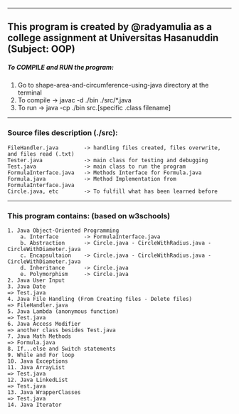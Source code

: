 -------------------------------------------------------------------------------------------------------
This program is created by @radyamulia as a college assignment at Universitas Hasanuddin (Subject: OOP)
-------------------------------------------------------------------------------------------------------


##### To COMPILE and RUN the program: #####
1. Go to shape-area-and-circumference-using-java directory at the terminal
2. To compile -> javac -d ./bin ./src/*.java
3. To run -> java -cp ./bin src.[specific .class filename]

_________________________________________________________________________________________
### Source files description (./src): ###
    FileHandler.java        -> handling files created, files overwrite, and files read (.txt)
    Tester.java             -> main class for testing and debugging
    Test.java               -> main class to run the program
    FormulaInterface.java   -> Methods Interface for Formula.java
    Formula.java            -> Method Implementation from FormulaInterface.java
    Circle.java, etc        -> To fulfill what has been learned before

__________________________________________________________________________________________
### This program contains:  (based on w3schools) ###
    1. Java Object-Oriented Programming
        a. Interface        -> FormulaInterface.java
        b. Abstraction      -> Circle.java - CircleWithRadius.java - CircleWithDiameter.java
        c. Encapsultaion    -> Circle.java - CircleWithRadius.java - CircleWithDiameter.java
        d. Inheritance      -> Circle.java
        e. Polymorphism     -> Circle.java
    2. Java User Input
    3. Java Date                                                            => Test.java
    4. Java File Handling (From Creating files - Delete files)              => FileHandler.java
    5. Java Lambda (anonymous function)                                     => Test.java
    6. Java Access Modifier                                                 => another class besides Test.java
    7. Java Math Methods                                                    => Formula.java
    8. If...else and Switch statements
    9. While and For loop
    10. Java Exceptions
    11. Java ArrayList                                                      => Test.java
    12. Java LinkedList                                                     => Test.java
    13. Java WrapperClasses                                                 => Test.java
    14. Java Iterator